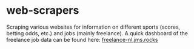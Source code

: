 # web-scrapers
Scraping various websites for information on different sports (scores, betting odds, etc.) and jobs (mainly freelance). A quick dashboard of the freelance job data can be found here: [freelance-nl.jms.rocks](https://freelance-nl.jms.rocks)
